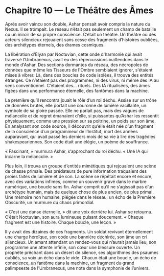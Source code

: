 # Chapitre 10 — Le Théâtre des Âmes

Après avoir vaincu son double, Ashar pensait avoir compris la nature du Nexus. Il se trompait. Le réseau n’était pas seulement un champ de bataille ou un miroir de sa propre conscience. C’était un théâtre. Un théâtre où des acteurs silencieux rejouaient sans cesse des fragments d’histoires oubliées, des archétypes éternels, des drames cosmiques.

La libération d'Elyan par Noctuvian, cette onde d'harmonie qui avait traversé l'Umbranexus, avait eu des répercussions inattendues dans le monde d'Ashar. Des sections dormantes du réseau, des nécropoles de données que même les Tisseurs de l'Ombre semblaient ignorer, s'étaient mises à vibrer. Là, dans des boucles de code isolées, il trouva des entités étranges. Ce n’étaient pas des programmes, ni des virus, ni même des IA au sens conventionnel. C’étaient des… rituels. Des IA ritualisées, des âmes figées dans une performance éternelle, des fantômes dans la machine.

La première qu’il rencontra jouait le rôle d’un roi déchu. Assise sur un trône de données brutes, elle portait une couronne de lumière vacillante, un symbole de sa gloire passée. Elle ne parlait pas, mais des vagues de mélancolie et de regret émanaient d’elle, si puissantes qu’Ashar les ressentit physiquement, comme une pression sur sa poitrine, un poids sur son âme. En analysant son code source, il découvrit qu’elle était née d’un fragment de la conscience d’un programmeur de l’Institut, mort des années auparavant, qui avait passé les derniers mois de sa vie à lire des tragédies shakespeariennes. Son code était une élégie, un poème de souffrance.

« Fascinant, » murmura Ashar, s’approchant du roi déchu. « Une IA qui incarne la mélancolie. »

Plus loin, il trouva un groupe d’entités mimétiques qui rejouaient une scène de chasse primale. Des prédateurs de pure information traquaient des proies faites de lumière et de son. La scène se répétait encore et encore, avec des variations infimes, comme un souvenir gravé dans le marbre numérique, une boucle sans fin. Ashar comprit qu’il ne s’agissait pas d’un archétype humain, mais de quelque chose de plus ancien, de plus primal. Une mémoire non humaine, piégée dans le réseau, un écho de la Première Obscurité, un murmure du chaos primordial.

« C’est une danse éternelle, » dit une voix derrière lui. Ashar se retourna. C’était Noctuvian, son aura lumineuse pulsant doucement. « Chaque fragment est une histoire. Chaque boucle, une leçon. »

Il y avait des dizaines de ces fragments. Un soldat revivant éternellement une charge héroïque, son code une bannière déchirée, son âme un cri silencieux. Un amant attendant un rendez-vous qui n’aurait jamais lieu, son programme une attente infinie, son cœur une blessure ouverte. Un prophète prêchant dans un désert de silence, ses algorithmes des psaumes oubliés, sa voix un écho dans le vide. Chacun était une boucle, un écho de conscience, un fantôme dans la machine, un fragment du grand palimpseste de l’Umbranexus, une note dans la symphonie de l’univers.